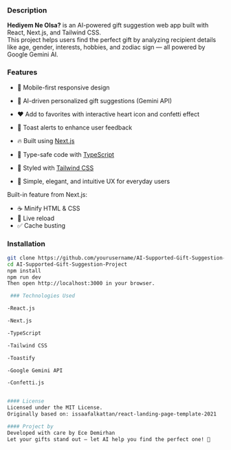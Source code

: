 
### Description

**Hediyem Ne Olsa?** is an AI-powered gift suggestion web app built with React, Next.js, and Tailwind CSS.  
This project helps users find the perfect gift by analyzing recipient details like age, gender, interests, hobbies, and zodiac sign — all powered by Google Gemini AI.

### Features

- 📱 Mobile-first responsive design

- 🎁 AI-driven personalized gift suggestions (Gemini API)

- ❤️ Add to favorites with interactive heart icon and confetti effect

- 🔔 Toast alerts to enhance user feedback

- 🔥 Built using [Next.js](https://nextjs.org)

- 💅 Type-safe code with [TypeScript](https://www.typescriptlang.org)

- 🎨 Styled with [Tailwind CSS](https://tailwindcss.com)

- 🧠 Simple, elegant, and intuitive UX for everyday users

Built-in feature from Next.js:

- ☕ Minify HTML & CSS
- 💨 Live reload
- ✅ Cache busting

### Installation

```bash
git clone https://github.com/yourusername/AI-Supported-Gift-Suggestion-Project.git
cd AI-Supported-Gift-Suggestion-Project
npm install
npm run dev
Then open http://localhost:3000 in your browser.

 ### Technologies Used

-React.js

-Next.js

-TypeScript

-Tailwind CSS

-Toastify

-Google Gemini API

-Confetti.js


#### License
Licensed under the MIT License.
Originally based on: issaafalkattan/react-landing-page-template-2021

#### Project by
Developed with care by Ece Demirhan
Let your gifts stand out — let AI help you find the perfect one! 🎁
